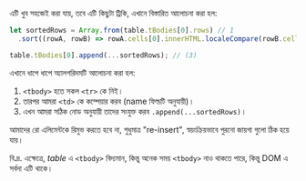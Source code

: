 এটি খুব সহজেই করা যায়, তবে এটি কিছুটা ট্রিকি, এখানে বিস্তারিত আলোচনা করা হল:

```js
let sortedRows = Array.from(table.tBodies[0].rows) // 1
  .sort((rowA, rowB) => rowA.cells[0].innerHTML.localeCompare(rowB.cells[0].innerHTML));

table.tBodies[0].append(...sortedRows); // (3)
```

এখানে ধাপে ধাপে অ্যালগরিদমটি আলোচনা করা হল:

1. `<tbody>` হতে সকল `<tr>` কে নিই।
2. তারপর আমরা `<td>` কে কম্পেয়ার করব (name ফিল্ডটি অনুযায়ী)।
3. এখন আমরা সঠিক নোড অনুযায়ী তাদের সংযুক্ত করব `.append(...sortedRows)`।

আমাদের রো এলিমেন্টকে রিমুভ করতে হবে না, শুধুমাত্র "re-insert", স্বয়ংক্রিয়ভাবে পুরনো জায়গা গুলো ঠিক হয়ে যায়।

বি.দ্র. এক্ষেত্রে, *table* এ `<tbody>` বিদ্যমান, কিন্তু অনেক সময় `<tbody>` নাও থাকতে পারে, কিন্তু DOM এ সর্বদা এটি থাকে।
